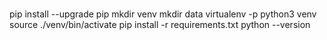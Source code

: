 #
pip install --upgrade pip
mkdir venv
mkdir data
virtualenv -p python3 venv
source ./venv/bin/activate
pip install -r requirements.txt
python --version
